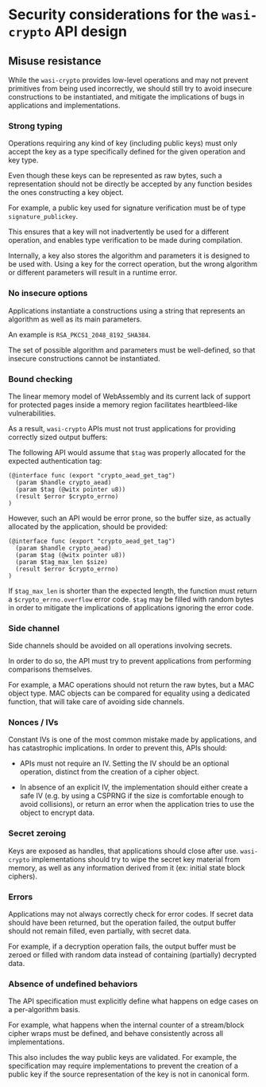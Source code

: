 # Security considerations for the `wasi-crypto` API design

## Misuse resistance

While the `wasi-crypto` provides low-level operations and may not
prevent primitives from being used incorrectly, we should still try to
avoid insecure constructions to be instantiated, and mitigate the
implications of bugs in applications and implementations.

### Strong typing

Operations requiring any kind of key (including public keys) must only
accept the key as a type specifically defined for the given operation
and key type.

Even though these keys can be represented as raw bytes, such a
representation should not be directly be accepted by any function
besides the ones constructing a key object.

For example, a public key used for signature verification must be of
type `signature_publickey`.

This ensures that a key will not inadvertently be used for a different
operation, and enables type verification to be made during
compilation.

Internally, a key also stores the algorithm and parameters it is
designed to be used with. Using a key for the correct operation, but
the wrong algorithm or different parameters will result in a runtime
error.

### No insecure options

Applications instantiate a constructions using a string that
represents an algorithm as well as its main parameters.

An example is `RSA_PKCS1_2048_8192_SHA384`.

The set of possible algorithm and parameters must be well-defined, so
that insecure constructions cannot be instantiated.

### Bound checking

The linear memory model of WebAssembly and its current lack of support
for protected pages inside a memory region facilitates heartbleed-like
vulnerabilities.

As a result, `wasi-crypto` APIs must not trust applications for
providing correctly sized output buffers:

The following API would assume that `$tag` was properly allocated for
the expected authentication tag:

```text
(@interface func (export "crypto_aead_get_tag")
  (param $handle crypto_aead)
  (param $tag (@witx pointer u8))
  (result $error $crypto_errno)
)
```

However, such an API would be error prone, so the buffer size, as
actually allocated by the application, should be provided:

```text
(@interface func (export "crypto_aead_get_tag")
  (param $handle crypto_aead)
  (param $tag (@witx pointer u8))
  (param $tag_max_len $size)
  (result $error $crypto_errno)
)
```

If `$tag_max_len` is shorter than the expected length, the function
must return a `$crypto_errno.overflow` error code. `$tag` may be
filled with random bytes in order to mitigate the implications of
applications ignoring the error code.

### Side channel

Side channels should be avoided on all operations involving secrets.

In order to do so, the API must try to prevent applications from
performing comparisons themselves.

For example, a MAC operations should not return the raw bytes, but a
MAC object type. MAC objects can be compared for equality using a
dedicated function, that will take care of avoiding side channels.

### Nonces / IVs

Constant IVs is one of the most common mistake made by applications,
and has catastrophic implications. In order to prevent this, APIs
should:

- APIs must not require an IV. Setting the IV should be an optional
operation, distinct from the creation of a cipher object.

- In absence of an explicit IV, the implementation should either
create a safe IV (e.g. by using a CSPRNG if the size is comfortable
enough to avoid collisions), or return an error when the application
tries to use the object to encrypt data.

### Secret zeroing

Keys are exposed as handles, that applications should close after use.
`wasi-crypto` implementations should try to wipe the secret key
material from memory, as well as any information derived from it (ex:
initial state block ciphers).

### Errors

Applications may not always correctly check for error codes. If secret
data should have been returned, but the operation failed, the output
buffer should not remain filled, even partially, with secret data.

For example, if a decryption operation fails, the output buffer
must be zeroed or filled with random data instead of containing
(partially) decrypted data.

### Absence of undefined behaviors

The API specification must explicitly define what happens on edge
cases on a per-algorithm basis.

For example, what happens when the internal counter of a stream/block
cipher wraps must be defined, and behave consistently across all
implementations.

This also includes the way public keys are validated. For example, the
specification may require implementations to prevent the creation of a
public key if the source representation of the key is not in canonical
form.


